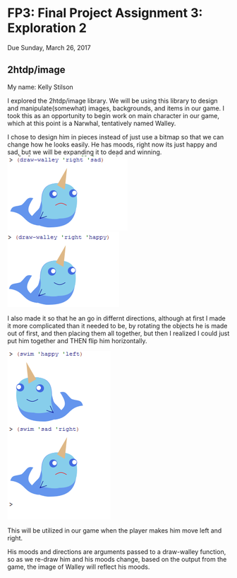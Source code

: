# FP3: Final Project Assignment 3: Exploration 2
Due Sunday, March 26, 2017

## 2htdp/image
My name: Kelly Stilson

I explored the 2htdp/image library.
We will be using this library to design and manipulate(somewhat) images, backgrounds, and items in our game.
I took this as an opportunity to begin work on main character in our game, which at this point is a Narwhal, tentatively named Walley.

I chose to design him in pieces instead of just use a bitmap so that we can change how he looks easily. He has moods, right now its just happy and sad, but we will be expanding it to dead and winning.
![capture1](/capture1.PNG?raw=true "Moody Walley")
![capture2](/capture2.PNG?raw=true "Moody Walley")

I also made it so that he an go in differnt directions, although at first I made it more complicated than it needed to be, by rotating the objects he is made out of first, and then placing them all together, but then I realized I could just put him together and THEN flip him horizontally.

![Capture](/Capture.PNG?raw=true "Programm Output")

This will be utilized in our game when the player makes him move left and right.

His moods and directions are arguments passed to a draw-walley function, so as we re-draw him and his moods change, based on the output from the game, the image of Walley will reflect his moods. 

